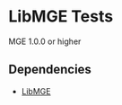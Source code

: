 # LibMGE Tests
MGE 1.0.0 or higher
## Dependencies
- [LibMGE](https://github.com/MonumentalGames/LibMGE)
